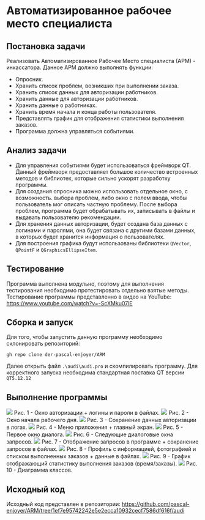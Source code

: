 # Автоматизированное рабочее место специалиста
## Постановка задачи
Реализовать Автоматизированное Рабочее Место специалиста (АРМ) - инкассатора.
Данное АРМ должно выполнять функции:
- Опросник.
- Хранить список проблем, возникших при выполнении заказа.
- Хранить список данных для авторизации работников.
- Хранить данные для авторизации работников.
- Хранить данные о работниках.
- Хранить время начала и конца работы пользователя.
- Представлять график для отображения статистики выполнения заказов.
- Программа должна управляться событиями.

## Анализ задачи
- Для управления событиями будет использоваться фреймворк QT. Данный фреймворк предоставляет большое количество встроенных методов и библиотек, которые сильно ускорят разработку программы.
- Для создания опросника можно использовать отдельное окно, с возможность. выбора проблем, либо окно с полем ввода, чтобы пользователь мог описать частную проблему. После выбора проблем, программа будет обрабатывать их, записывать в файлы и выдавать пользователю рекомендации.
- Для хранения данных авторизации, будет создана база данных с логинами и паролями, она будет связана с другими базами данных, в которых будет хранится информация о пользователях.
- Для построения графика будут использованы библиотеки ```QVector```, ```QPointF``` и ```QGraphicsEllipseItem```.

## Тестирование
Программа выполнена модульно, поэтому для выполнения тестирования необходимо протестировать отдельно взятые методы.
Тестирование программы представленно в видео на YouTube: https://www.youtube.com/watch?v=-ScXMku07lE


## Сборка и запуск
Для того, чтобы запустить данную программу необходимо склонировать репозиторий:
```
gh repo clone der-pascal-enjoyer/ARM
```
Далее открыть файл ```.\audi\audi.pro``` и скомпилировать программу. Для корректного запуска необходима стандартная поставка QT версии ```QT5.12.12```



## Выполнение программы

<img src="./img/ARM1.png">
Рис. 1 - Окно авторизации + логины и пароли в файлах.
<img src="./img/ARM2.png">
Рис. 2 - Окно начала рабочего дня.
<img src="./img/ARM3.png">
Рис. 3 - Сохранение данных авторизации в логах.
<img src="./img/ARM4.png">
Рис. 4 - Меню приложения + главный экран.
<img src="./img/ARM5.png">
Рис. 5 - Первое окно диалога.
<img src="./img/ARM6.png">
Рис. 6 - Следующие диалоговые окна запросов.
<img src="./img/ARM7.png">
Рис. 7 - Отображение запросов в программе + сохранение запросов в файлах.
<img src="./img/ARM8.png">
Рис. 8 - Профиль с информацией, фотографией и списком выполненных заказов + данные в файлах.
<img src="./img/ARM9.png">
Рис. 9 - График отображающий статистику выполнения заказов (время/заказы).
<img src="./img/ARM10.png">
Рис. 10 - Диаграмма классов.

## Исходный код

Исходный код представлен в репозитории: https://github.com/pascal-enjoyer/ARM/tree/1ef7e95742242e5e2ecca10932cecf7586df616f/audi
